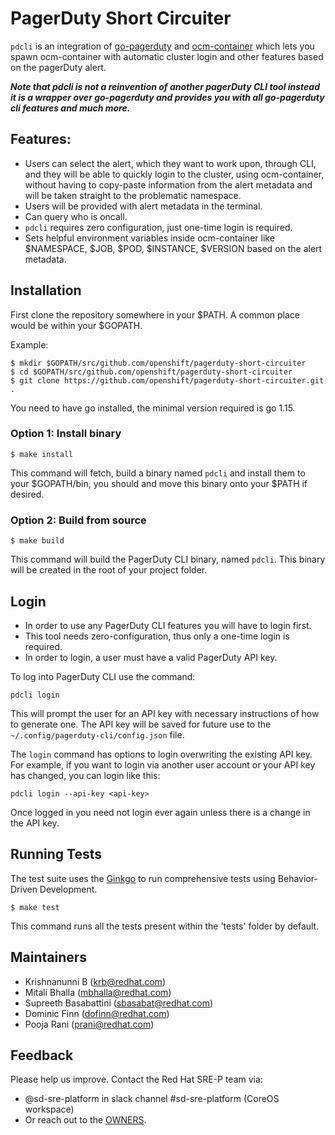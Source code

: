 # PagerDuty Short Circuiter
`pdcli` is an integration of [go-pagerduty](https://github.com/PagerDuty/go-pagerduty) and [ocm-container](https://github.com/openshift/ocm-container) which lets you spawn ocm-container with automatic cluster login and other features based on the pagerDuty alert.

***Note that pdcli is not a reinvention of another pagerDuty CLI tool instead it is a wrapper over go-pagerduty and provides you with all go-pagerduty cli features and much more.***

## Features:

- Users can select the alert, which they want to work upon, through CLI, and they will be able to quickly login to the cluster, using ocm-container, without having to copy-paste information from the alert metadata and will be taken straight to the problematic namespace.
- Users will be provided with alert metadata in the terminal.
- Can query who is oncall.
- `pdcli` requires zero configuration, just one-time login is required.
- Sets helpful environment variables inside ocm-container like $NAMESPACE, $JOB, $POD, $INSTANCE, $VERSION based on the alert metadata.

## Installation
First clone the repository somewhere in your $PATH. A common place would be within your $GOPATH. <br>

Example:

```
$ mkdir $GOPATH/src/github.com/openshift/pagerduty-short-circuiter
$ cd $GOPATH/src/github.com/openshift/pagerduty-short-circuiter
$ git clone https://github.com/openshift/pagerduty-short-circuiter.git .
```
You need to have go installed, the minimal version required is go 1.15.

### Option 1: Install binary

```
$ make install
```
This command will fetch, build a binary named `pdcli` and install them to your $GOPATH/bin, you should and move this binary onto your $PATH if desired.

### Option 2: Build from source
```
$ make build
```
This command will build the PagerDuty CLI binary, named `pdcli`. This binary will be created in the root of your project folder.

## Login

- In order to use any PagerDuty CLI features you will have to login first.
- This tool needs zero-configuration, thus only a one-time login is required.
- In order to login, a user must have a valid PagerDuty API key.

To log into PagerDuty CLI use the command:

```
pdcli login
```
This will prompt the user for an API key with necessary instructions of how to generate one. The API key will be saved for future use to the `~/.config/pagerduty-cli/config.json` file.

The `login` command has options to login overwriting the existing API key. For example, if you want to login via another user account or your API key has changed, you can login like this:

```
pdcli login --api-key <api-key>
```
Once logged in you need not login ever again unless there is a change in the API key.

## Running Tests
The test suite uses the [Ginkgo](https://onsi.github.io/ginkgo/) to run comprehensive tests using Behavior-Driven Development.

```
$ make test
```
This command runs all the tests present within the 'tests' folder by default.


## Maintainers
- Krishnanunni B (krb@redhat.com)
- Mitali Bhalla (mbhalla@redhat.com)
- Supreeth Basabattini (sbasabat@redhat.com)
- Dominic Finn (dofinn@redhat.com)
- Pooja Rani (prani@redhat.com)

## Feedback
Please help us improve. Contact the Red Hat SRE-P team via:

- @sd-sre-platform in slack channel #sd-sre-platform (CoreOS workspace)
- Or reach out to the [OWNERS](https://github.com/openshift/pagerduty-short-circuiter/blob/main/OWNERS).